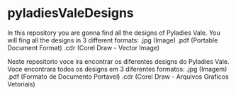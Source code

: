 # pyladiesValeDesigns

In this repository you are gonna find all the designs of Pyladies Vale.
You will fing all the designs in 3 different formats:
.jpg (Image)
.pdf (Portable Document Format)
.cdr (Corel Draw - Vector Image)

Neste repositorio voce ira encontrar os diferentes designs do Pyladies Vale.
Voce encontrara todos os designs em 3 diferentes formatos:
.jpg (Imagem)
.pdf (Formato de Documento Portavel)
.cdr (Corel Draw - Arquivos Graficos Vetoriais)
